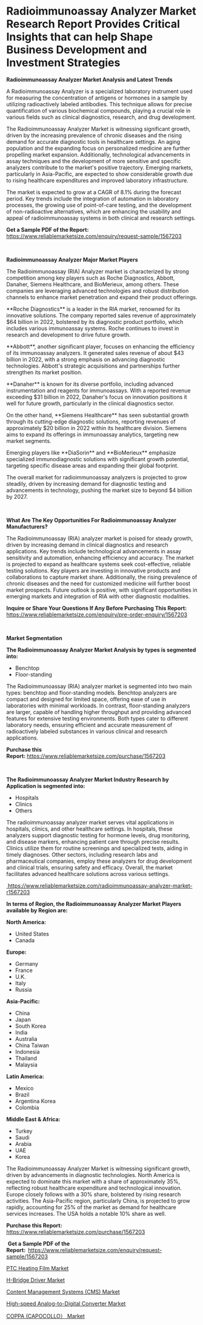 <p><h1>Radioimmunoassay Analyzer Market Research Report Provides Critical Insights that can help Shape Business Development and Investment Strategies</h1></p><p><strong>Radioimmunoassay Analyzer Market Analysis and Latest Trends</strong></p>
<p><p>A Radioimmunoassay Analyzer is a specialized laboratory instrument used for measuring the concentration of antigens or hormones in a sample by utilizing radioactively labeled antibodies. This technique allows for precise quantification of various biochemical compounds, playing a crucial role in various fields such as clinical diagnostics, research, and drug development. </p><p>The Radioimmunoassay Analyzer Market is witnessing significant growth, driven by the increasing prevalence of chronic diseases and the rising demand for accurate diagnostic tools in healthcare settings. An aging population and the expanding focus on personalized medicine are further propelling market expansion. Additionally, technological advancements in assay techniques and the development of more sensitive and specific analyzers contribute to the market's positive trajectory. Emerging markets, particularly in Asia-Pacific, are expected to show considerable growth due to rising healthcare expenditures and improved laboratory infrastructure.</p><p>The market is expected to grow at a CAGR of 8.1% during the forecast period. Key trends include the integration of automation in laboratory processes, the growing use of point-of-care testing, and the development of non-radioactive alternatives, which are enhancing the usability and appeal of radioimmunoassay systems in both clinical and research settings.</p></p>
<p><strong>Get a Sample PDF of the Report:&nbsp;</strong> <a href="https://www.reliablemarketsize.com/enquiry/request-sample/1567203">https://www.reliablemarketsize.com/enquiry/request-sample/1567203</a></p>
<p>&nbsp;</p>
<p><strong>Radioimmunoassay Analyzer Major Market Players</strong></p>
<p><p>The Radioimmunoassay (RIA) Analyzer market is characterized by strong competition among key players such as Roche Diagnostics, Abbott, Danaher, Siemens Healthcare, and BioMerieux, among others. These companies are leveraging advanced technologies and robust distribution channels to enhance market penetration and expand their product offerings.</p><p>**Roche Diagnostics** is a leader in the RIA market, renowned for its innovative solutions. The company reported sales revenue of approximately $64 billion in 2022, bolstered by its diagnostic product portfolio, which includes various immunoassay systems. Roche continues to invest in research and development to drive future growth.</p><p>**Abbott**, another significant player, focuses on enhancing the efficiency of its immunoassay analyzers. It generated sales revenue of about $43 billion in 2022, with a strong emphasis on advancing diagnostic technologies. Abbott's strategic acquisitions and partnerships further strengthen its market position.</p><p>**Danaher** is known for its diverse portfolio, including advanced instrumentation and reagents for immunoassays. With a reported revenue exceeding $31 billion in 2022, Danaher's focus on innovation positions it well for future growth, particularly in the clinical diagnostics sector.</p><p>On the other hand, **Siemens Healthcare** has seen substantial growth through its cutting-edge diagnostic solutions, reporting revenues of approximately $20 billion in 2022 within its healthcare division. Siemens aims to expand its offerings in immunoassay analytics, targeting new market segments.</p><p>Emerging players like **DiaSorin** and **BioMerieux** emphasize specialized immunodiagnostic solutions with significant growth potential, targeting specific disease areas and expanding their global footprint.</p><p>The overall market for radioimmunoassay analyzers is projected to grow steadily, driven by increasing demand for diagnostic testing and advancements in technology, pushing the market size to beyond $4 billion by 2027.</p></p>
<p>&nbsp;</p>
<p><strong>What Are The Key Opportunities For Radioimmunoassay Analyzer Manufacturers?</strong></p>
<p><p>The Radioimmunoassay (RIA) analyzer market is poised for steady growth, driven by increasing demand in clinical diagnostics and research applications. Key trends include technological advancements in assay sensitivity and automation, enhancing efficiency and accuracy. The market is projected to expand as healthcare systems seek cost-effective, reliable testing solutions. Key players are investing in innovative products and collaborations to capture market share. Additionally, the rising prevalence of chronic diseases and the need for customized medicine will further boost market prospects. Future outlook is positive, with significant opportunities in emerging markets and integration of RIA with other diagnostic modalities.</p></p>
<p><strong>Inquire or Share Your Questions If Any Before Purchasing This Report:</strong> <a href="https://www.reliablemarketsize.com/enquiry/pre-order-enquiry/1567203">https://www.reliablemarketsize.com/enquiry/pre-order-enquiry/1567203</a></p>
<p>&nbsp;</p>
<p><strong>Market Segmentation</strong></p>
<p><strong>The Radioimmunoassay Analyzer Market Analysis by types is segmented into:</strong></p>
<p><ul><li>Benchtop</li><li>Floor-standing</li></ul></p>
<p><p>The Radioimmunoassay (RIA) analyzer market is segmented into two main types: benchtop and floor-standing models. Benchtop analyzers are compact and designed for limited space, offering ease of use in laboratories with minimal workloads. In contrast, floor-standing analyzers are larger, capable of handling higher throughput and providing advanced features for extensive testing environments. Both types cater to different laboratory needs, ensuring efficient and accurate measurement of radioactively labeled substances in various clinical and research applications.</p></p>
<p><strong>Purchase this Report:&nbsp;</strong><a href="https://www.reliablemarketsize.com/purchase/1567203">https://www.reliablemarketsize.com/purchase/1567203</a></p>
<p>&nbsp;</p>
<p><strong>The Radioimmunoassay Analyzer Market Industry Research by Application is segmented into:</strong></p>
<p><ul><li>Hospitals</li><li>Clinics</li><li>Others</li></ul></p>
<p><p>The radioimmunoassay analyzer market serves vital applications in hospitals, clinics, and other healthcare settings. In hospitals, these analyzers support diagnostic testing for hormone levels, drug monitoring, and disease markers, enhancing patient care through precise results. Clinics utilize them for routine screenings and specialized tests, aiding in timely diagnoses. Other sectors, including research labs and pharmaceutical companies, employ these analyzers for drug development and clinical trials, ensuring safety and efficacy. Overall, the market facilitates advanced healthcare solutions across various settings.</p></p>
<p><a href="https://www.reliablemarketsize.com/radioimmunoassay-analyzer-market-r1567203">&nbsp;https://www.reliablemarketsize.com/radioimmunoassay-analyzer-market-r1567203</a></p>
<p><strong>In terms of Region, the Radioimmunoassay Analyzer Market Players available by Region are:</strong></p>
<p>
    <p> <strong> North America: </strong>
        <ul>
            <li>United States</li>
            <li>Canada</li>
        </ul>
        </p> 
    <p> <strong> Europe: </strong>
        <ul>
            <li>Germany</li>
            <li>France</li>
            <li>U.K.</li>
            <li>Italy</li>
            <li>Russia</li>
        </ul>
        </p> 
    <p> <strong> Asia-Pacific: </strong>
        <ul>
            <li>China</li>
            <li>Japan</li>
            <li>South Korea</li>
            <li>India</li>
            <li>Australia</li>
            <li>China Taiwan</li>
            <li>Indonesia</li>
            <li>Thailand</li>
            <li>Malaysia</li>
        </ul>
        </p> 
    <p> <strong> Latin America: </strong>
        <ul>
            <li>Mexico</li>
            <li>Brazil</li>
            <li>Argentina Korea</li>
            <li>Colombia</li>
        </ul>
        </p> 
    <p> <strong> Middle East & Africa: </strong>
        <ul>
            <li>Turkey</li>
            <li>Saudi</li>
            <li>Arabia</li>
            <li>UAE</li>
            <li>Korea</li>
        </ul>
    </p>
    </p>
<p><p>The Radioimmunoassay Analyzer Market is witnessing significant growth, driven by advancements in diagnostic technologies. North America is expected to dominate this market with a share of approximately 35%, reflecting robust healthcare expenditure and technological innovation. Europe closely follows with a 30% share, bolstered by rising research activities. The Asia-Pacific region, particularly China, is projected to grow rapidly, accounting for 25% of the market as demand for healthcare services increases. The USA holds a notable 10% share as well.</p></p>
<p><strong>Purchase this Report: </strong><a href="https://www.reliablemarketsize.com/purchase/1567203">https://www.reliablemarketsize.com/purchase/1567203</a></p>
<p>&nbsp;<strong>Get a Sample PDF of the Report:&nbsp;&nbsp;</strong><a href="https://www.reliablemarketsize.com/enquiry/request-sample/1567203">https://www.reliablemarketsize.com/enquiry/request-sample/1567203</a></p>
<p><strong></strong></p>
<p><p><a href="https://www.linkedin.com/pulse/ptc-heating-film-market-global-regional-analysis-focus-uweee?trackingId=7LBkYkWFRl2hNn5zoRDwyA%3D%3D">PTC Heating Film Market</a></p><p><a href="https://medium.com/@clarissaschmidt65/h-bridge-driver-market-share-market-analysis-growth-trends-forecasts-for-period-from-9e05ad5d6fd2?postPublishedType=repub">H-Bridge Driver Market</a></p><p><a href="https://issuu.com/reportprime-2/docs/content-management-systems-cms-mark_4dadebbba82283">Content Management Systems (CMS) Market</a></p><p><a href="https://medium.com/@clarissaschmidt65/emerging-market-trends-and-regional-analysis-of-high-speed-analog-to-digital-converter-market-69f1d2e28df8?postPublishedType=repub">High-speed Analog-to-Digital Converter Market</a></p><p><a href="https://issuu.com/reportprime-2/docs/coppa-capocollo-market-size-2030.pp_b51c4823e726a1">COPPA (CAPOCOLLO） Market</a></p></p>